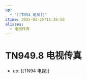 ```yaml
---
up:
  - "[[TN94 电视]]"
ctime: 2025-03-25T11:38:50
aliases:
  - 电视传真
---
```


# TN949.8 电视传真

- up: [[TN94 电视]]
